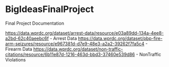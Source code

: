 # BigIdeasFinalProject
Final Project Documentation


https://data.wprdc.org/dataset/arrest-data/resource/e03a89dd-134a-4ee8-a2bd-62c40aeebc6f - Arrest Data
https://data.wprdc.org/dataset/pbp-fire-arm-seizures/resource/e967381d-d7e9-48e3-a2a2-39262f7fa5c4 - Firearm Data 
https://data.wprdc.org/dataset/non-traffic-citations/resource/6b11e87d-1216-463d-bbd3-37460e539d86 - NonTraffic Violations
